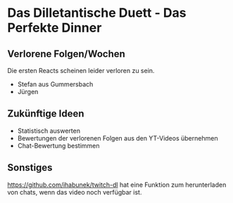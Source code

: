 # Das Dilletantische Duett - Das Perfekte Dinner

## Verlorene Folgen/Wochen
Die ersten Reacts scheinen leider verloren zu sein.

- Stefan aus Gummersbach
- Jürgen

## Zukünftige Ideen
- Statistisch auswerten
- Bewertungen der verlorenen Folgen aus den YT-Videos übernehmen
- Chat-Bewertung bestimmen

## Sonstiges

https://github.com/ihabunek/twitch-dl hat eine Funktion zum herunterladen von chats, wenn das video noch verfügbar ist.
